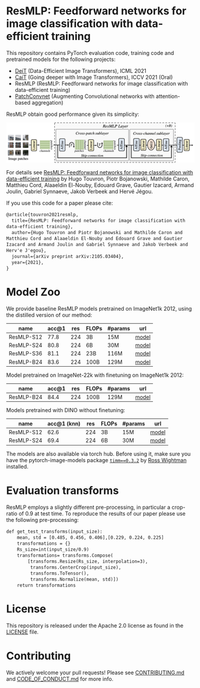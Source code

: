 
# ResMLP: Feedforward networks for image classification with data-efficient training

This repository contains PyTorch evaluation code, training code and pretrained models for the following projects:
* [DeiT](README.md) (Data-Efficient Image Transformers), ICML 2021 
* [CaiT](README_cait.md) (Going deeper with Image Transformers), ICCV 2021 (Oral)
* ResMLP (ResMLP: Feedforward networks for image classification with data-efficient training)
* [PatchConvnet](README_patchconvnet.md) (Augmenting Convolutional networks with attention-based aggregation)

ResMLP obtain good performance given its simplicity:

<p align="center">
  <img width="900"  src=".github/resmlp.png">
</p>

For details see [ResMLP: Feedforward networks for image classification with data-efficient training](https://arxiv.org/abs/2105.03404) by Hugo Touvron, Piotr Bojanowski, Mathilde Caron, Matthieu Cord, Alaaeldin El-Nouby, Edouard Grave, Gautier Izacard, Armand Joulin, Gabriel Synnaeve, Jakob Verbeek and Hervé Jégou.

If you use this code for a paper please cite:

```
@article{touvron2021resmlp,
  title={ResMLP: Feedforward networks for image classification with data-efficient training},
  author={Hugo Touvron and Piotr Bojanowski and Mathilde Caron and Matthieu Cord and Alaaeldin El-Nouby and Edouard Grave and Gautier Izacard and Armand Joulin and Gabriel Synnaeve and Jakob Verbeek and Herv'e J'egou},
  journal={arXiv preprint arXiv:2105.03404},
  year={2021},
}
```

# Model Zoo

We provide baseline ResMLP models pretrained on ImageNet1k 2012, using the distilled version of our method:

| name | acc@1 | res | FLOPs| #params | url |
| --- | --- | --- | --- | --- | --- | 
| ResMLP-S12 | 77.8 | 224 |3B| 15M| [model](https://dl.fbaipublicfiles.com/deit/resmlp_12_dist.pth) |
| ResMLP-S24| 80.8 | 224 |  6B |30M | [model](https://dl.fbaipublicfiles.com/deit/resmlp_24_dist.pth) |
| ResMLP-S36 | 81.1 | 224 |  23B |116M | [model](https://dl.fbaipublicfiles.com/deit/resmlp_36_dist.pth) |
| ResMLP-B24 |83.6 | 224 |  100B |129M | [model](https://dl.fbaipublicfiles.com/deit/resmlpB_24_dist.pth) |

Model pretrained on ImageNet-22k with finetuning on ImageNet1k 2012:

| name | acc@1 | res | FLOPs| #params | url |
| --- | --- | --- | --- | --- | --- | 
| ResMLP-B24 |84.4 | 224 |  100B |129M | [model](https://dl.fbaipublicfiles.com/deit/resmlpB_24_22k.pth) |

Models pretrained with DINO without finetuning:

| name | acc@1 (knn)| res | FLOPs| #params | url |
| --- | --- | --- | --- | --- | --- | 
| ResMLP-S12 | 62.6 | 224 |3B| 15M| [model](https://dl.fbaipublicfiles.com/deit/resmlp_12_dino.pth) |
| ResMLP-S24| 69.4 | 224 |  6B |30M | [model](https://dl.fbaipublicfiles.com/deit/resmlp_24_dino.pth) |

The models are also available via torch hub.
Before using it, make sure you have the pytorch-image-models package [`timm==0.3.2`](https://github.com/rwightman/pytorch-image-models) by [Ross Wightman](https://github.com/rwightman) installed. 

# Evaluation transforms

ResMLP employs a slightly different pre-processing, in particular a crop-ratio of 0.9 at test time. To reproduce the results of our paper please use the following pre-processing:

```
def get_test_transforms(input_size):
    mean, std = [0.485, 0.456, 0.406],[0.229, 0.224, 0.225]    
    transformations = {}
    Rs_size=int(input_size/0.9)
    transformations= transforms.Compose(
        [transforms.Resize(Rs_size, interpolation=3),
         transforms.CenterCrop(input_size),
         transforms.ToTensor(),
         transforms.Normalize(mean, std)])
    return transformations
 ```  

# License
This repository is released under the Apache 2.0 license as found in the [LICENSE](LICENSE) file.

# Contributing
We actively welcome your pull requests! Please see [CONTRIBUTING.md](.github/CONTRIBUTING.md) and [CODE_OF_CONDUCT.md](.github/CODE_OF_CONDUCT.md) for more info.
